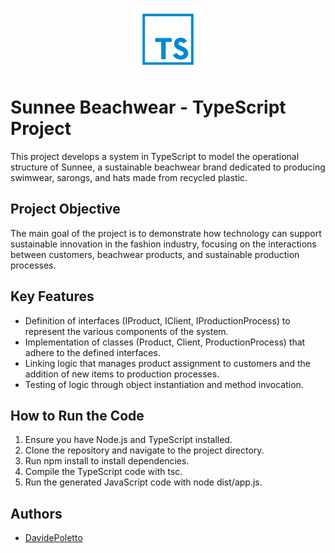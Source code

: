 <p align="center">
  <a href="https://github.com/davidepoletto/TypeScript-project">
    <img src="typescript-def.png" width="100px">
  </a>
</p>

# Sunnee Beachwear - TypeScript Project
This project develops a system in TypeScript to model the operational structure of Sunnee, a sustainable beachwear brand dedicated to producing swimwear, sarongs, and hats made from recycled plastic.

## Project Objective
The main goal of the project is to demonstrate how technology can support sustainable innovation in the fashion industry, focusing on the interactions between customers, beachwear products, and sustainable production processes.

## Key Features

- Definition of interfaces (IProduct, IClient, IProductionProcess) to represent the various components of the system.
- Implementation of classes (Product, Client, ProductionProcess) that adhere to the defined interfaces.
- Linking logic that manages product assignment to customers and the addition of new items to production processes.
- Testing of logic through object instantiation and method invocation.

## How to Run the Code
1. Ensure you have Node.js and TypeScript installed.
2. Clone the repository and navigate to the project directory.
3. Run npm install to install dependencies.
4. Compile the TypeScript code with tsc.
5. Run the generated JavaScript code with node dist/app.js.

## Authors

- [DavidePoletto](https://github.com/DavidePoletto)

